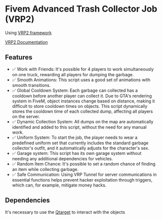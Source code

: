 # Fivem Advanced Trash Collector Job (VRP2)

Using [VRP2 framework](https://github.com/vRP-framework/vRP)

[VRP2 Documentation](https://vrp-framework.github.io/vRP/dev/index.html)

## Features
* ✅ Work with Friends: It's possible for 4 players to work simultaneously on one truck, rewarding all players for dumping the garbage.
* ✅ Smooth Animations: This script uses a good set of animations with smooth transitions.
* ✅ Global Cooldown System: Each garbage can collected has a cooldown before another player can collect it. Due to GTA's rendering system in FiveM, object instances change based on distance, making it difficult to store cooldown times on objects. This script dynamically stores the cooldown time of each collected dump, affecting all players on the server.
* ✅ Dynamic Collection System: All dumps on the map are automatically identified and added to this script, without the need for any manual work.
* ✅ Uniform System: To start the job, the player needs to wear a predefined uniform set that currently includes the standard garbage collector's outfit, and it automatically adjusts for the character's sex.
* ✅ Garage system: This script has its own garage system without needing any additional dependencies for vehicles.
* ✅ Random Item Chance: It's possible to set a random chance of finding an item while collecting garbage.
* ✅ Safe Communication: Using VRP Tunnel for server communications in essential functions helps prevent hacker exploitation through triggers, which can, for example, mitigate money hacks.

## Dependencies

It's necessary to use the [Qtarget](https://github.com/overextended/qtarget) to interact with the objects

